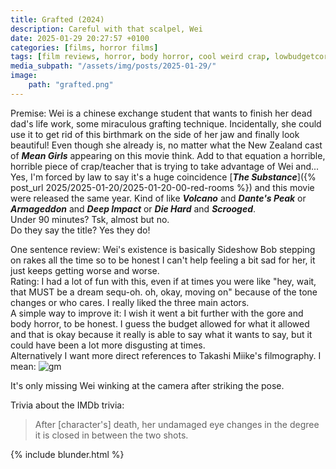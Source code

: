 ```yaml
---
title: Grafted (2024)
description: Careful with that scalpel, Wei
date: 2025-01-29 20:27:57 +0100
categories: [films, horror films]
tags: [film reviews, horror, body horror, cool weird crap, lowbudgetcore, pretty metal, featuring a dog, ñam ñam qué rico, they say the title]
media_subpath: "/assets/img/posts/2025-01-29/"
image:
    path: "grafted.png"
---
```

<span class="reviewsection">Premise:</span> Wei is a chinese exchange student that wants to finish her dead dad's life work, some miraculous grafting technique. Incidentally, she could use it to get rid of this birthmark on the side of her jaw and finally look beautiful! Even though she already is, no matter what the New Zealand cast of ***Mean Girls*** appearing on this movie think. Add to that equation a horrible, horrible piece of crap/teacher that is trying to take advantage of Wei and...<br/>Yes, I'm forced by law to say it's a huge coincidence [***The Substance***]({% post_url 2025/2025-01-20/2025-01-20-00-red-rooms %}) and this movie were released the same year. Kind of like ***Volcano*** and ***Dante's Peak*** or ***Armageddon*** and ***Deep Impact*** or ***Die Hard*** and ***Scrooged***.<br/>
<span class="reviewsection">Under 90 minutes?</span> Tsk, almost but no.<br/>
<span class="reviewsection">Do they say the title?</span> Yes they do!

<span class="reviewsection">One sentence review:</span> Wei's existence is basically Sideshow Bob stepping on rakes all the time so to be honest I can't help feeling a bit sad for her, it just keeps getting worse and worse.<br/>
<span class="reviewsection">Rating:</span> I had a lot of fun with this, even if at times you were like "hey, wait, that MUST be a dream sequ-oh. oh, okay, moving on" because of the tone changes or who cares. I really liked the three main actors.<br/>
<span class="reviewsection">A simple way to improve it:</span> I wish it went a bit further with the gore and body horror, to be honest. I guess the budget allowed for what it allowed and that is okay because it really is able to say what it wants to say, but it could have been a lot more disgusting at times.<br/>Alternatively I want more direct references to Takashi Miike's filmography. I mean:
![gm](grafted-01.png)

It's only missing Wei winking at the camera after striking the pose.

<span class="reviewsection">Trivia about the IMDb trivia:</span>
> After [character's] death, her undamaged eye changes in the degree it is closed in between the two shots.

{% include blunder.html %}